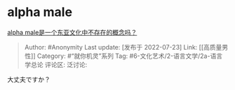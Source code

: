 # alpha male
[alpha male是一个东亚文化中不存在的概念吗？](https://www.zhihu.com/question/264942153/answer/2588117652)

> Author: #Anonymity
> Last update: [发布于 2022-07-23]
> Link: [[高质量男性]]
> Category: #“就你机灵”系列
> Tag: #6-文化艺术/2-语言文学/2a-语言学总论
> 评论区:
> 泛讨论:

大丈夫ですか？
